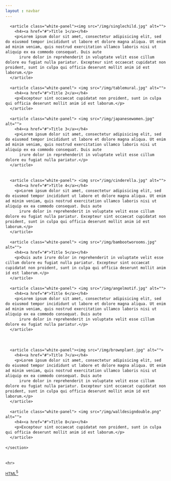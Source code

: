 ```yaml
---
layout : navbar
---
```

<div class="container">
  <div class="row">
    <section id="pinBoot">

      <article class="white-panel"><img src="/img/singlechild.jpg" alt="">
        <h4><a href="#">Title 1</a></h4>
        <p>Lorem ipsum dolor sit amet, consectetur adipisicing elit, sed do eiusmod tempor incididunt ut labore et dolore magna aliqua. Ut enim ad minim veniam, quis nostrud exercitation ullamco laboris nisi ut aliquip ex ea commodo consequat. Duis aute
          irure dolor in reprehenderit in voluptate velit esse cillum dolore eu fugiat nulla pariatur. Excepteur sint occaecat cupidatat non proident, sunt in culpa qui officia deserunt mollit anim id est laborum.</p>
      </article>

      <article class="white-panel"> <img src="/img/tablemural.jpg" alt="">
        <h4><a href="#">Title 2</a></h4>
        <p>Excepteur sint occaecat cupidatat non proident, sunt in culpa qui officia deserunt mollit anim id est laborum.</p>
      </article>

      <article class="white-panel"> <img src="/img/japanesewomen.jpg" alt="">
        <h4><a href="#">Title 3</a></h4>
        <p>Lorem ipsum dolor sit amet, consectetur adipisicing elit, sed do eiusmod tempor incididunt ut labore et dolore magna aliqua. Ut enim ad minim veniam, quis nostrud exercitation ullamco laboris nisi ut aliquip ex ea commodo consequat. Duis aute
          irure dolor in reprehenderit in voluptate velit esse cillum dolore eu fugiat nulla pariatur.</p>
      </article>


      <article class="white-panel"> <img src="/img/cinderella.jpg" alt="">
        <h4><a href="#">Title 4</a></h4>
        <p>Lorem ipsum dolor sit amet, consectetur adipisicing elit, sed do eiusmod tempor incididunt ut labore et dolore magna aliqua. Ut enim ad minim veniam, quis nostrud exercitation ullamco laboris nisi ut aliquip ex ea commodo consequat. Duis aute
          irure dolor in reprehenderit in voluptate velit esse cillum dolore eu fugiat nulla pariatur. Excepteur sint occaecat cupidatat non proident, sunt in culpa qui officia deserunt mollit anim id est laborum.</p>
      </article>

      <article class="white-panel"> <img src="/img/bambootworooms.jpg" alt="">
        <h4><a href="#">Title 5</a></h4>
        <p>Duis aute irure dolor in reprehenderit in voluptate velit esse cillum dolore eu fugiat nulla pariatur. Excepteur sint occaecat cupidatat non proident, sunt in culpa qui officia deserunt mollit anim id est laborum.</p>
      </article>

      <article class="white-panel"> <img src="/img/angelmotif.jpg" alt="">
        <h4><a href="#">Title 6</a></h4>
        <p>Lorem ipsum dolor sit amet, consectetur adipisicing elit, sed do eiusmod tempor incididunt ut labore et dolore magna aliqua. Ut enim ad minim veniam, quis nostrud exercitation ullamco laboris nisi ut aliquip ex ea commodo consequat. Duis aute
          irure dolor in reprehenderit in voluptate velit esse cillum dolore eu fugiat nulla pariatur.</p>
      </article>



      <article class="white-panel"><img src="/img/brownplant.jpg" alt="">
        <h4><a href="#">Title 7</a></h4>
        <p>Lorem ipsum dolor sit amet, consectetur adipisicing elit, sed do eiusmod tempor incididunt ut labore et dolore magna aliqua. Ut enim ad minim veniam, quis nostrud exercitation ullamco laboris nisi ut aliquip ex ea commodo consequat. Duis aute
          irure dolor in reprehenderit in voluptate velit esse cillum dolore eu fugiat nulla pariatur. Excepteur sint occaecat cupidatat non proident, sunt in culpa qui officia deserunt mollit anim id est laborum.</p>
      </article>

      <article class="white-panel"> <img src="/img/walldesigndouble.png" alt="">
        <h4><a href="#">Title 8</a></h4>
        <p>Excepteur sint occaecat cupidatat non proident, sunt in culpa qui officia deserunt mollit anim id est laborum.</p>
      </article>

    </section>


    <hr>


  </div>
  <p>
    <a href="http://validator.w3.org/check?uri=http%3A%2F%2Fbootsnipp.com%2Fiframe%2FZkk0O" target="_blank"><small>HTML</small><sup>5</sup></a>
    <br>
    <br>

  </p>

</div>